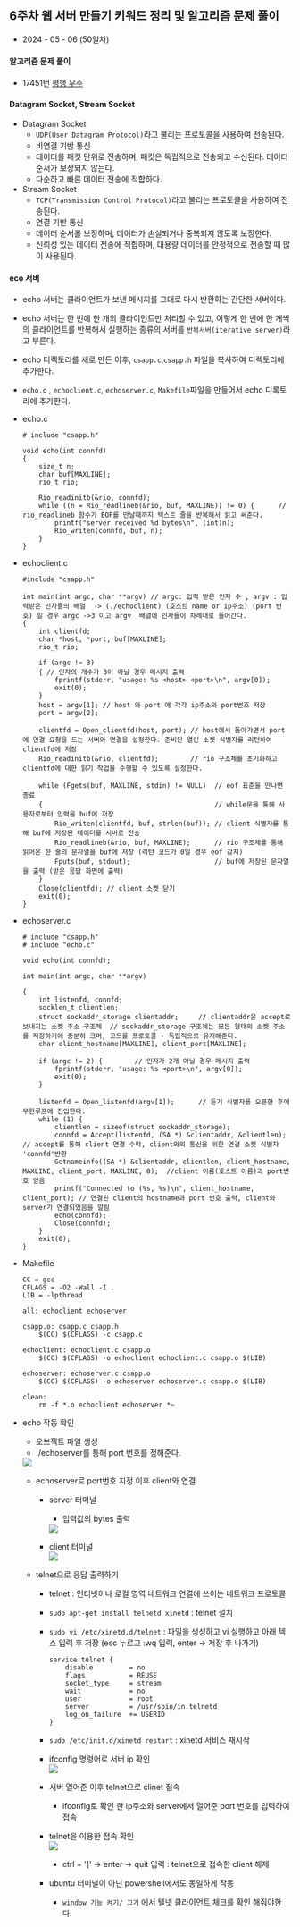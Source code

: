 ## 6주차 웹 서버 만들기 키워드 정리 및 알고리즘 문제 풀이

- 2024 - 05 - 06 (50일차)    

#### 알고리즘 문제 풀이   
* 17451번 [평행 우주]()    

#### Datagram Socket, Stream Socket   
* Datagram Socket           
    * ```UDP(User Datagram Protocol)```라고 불리는 프로토콜을 사용하여 전송된다.   
    * 비연결 기반 통신    
    * 데이터를 패킷 단위로 전송하며, 패킷은 독립적으로 전송되고 수신된다. 데이터 순서가 보장되지 않는다.   
    * 다순하고 빠른 데이터 전송에 적합하다.   
* Stream Socket   
    * ```TCP(Transmission Control Protocol)```라고 불리는 프로토콜을 사용하여 전송된다.   
    * 연결 기반 통신   
    * 데이터 순서롤 보장하며, 데이터가 손실되거나 중복되지 않도록 보장한다.   
    * 신뢰성 있는 데이터 전송에 적합하며, 대용량 데이터를 안정적으로 전송할 때 많이 사용된다.   


#### eco 서버    
* echo 서버는 클라이언트가 보낸 메시지를 그대로 다시 반환하는 간단한 서버이다.   
* echo 서버는 한 번에 한 개의 클라이언트만 처리할 수 있고, 이렇게 한 번에 한 개씩의 클라이언트를 반복해서 실행하는 종류의 서버를 ```반복서버(iterative server)```라고 부른다.   
* echo 디렉토리를 새로 만든 이후, ```csapp.c```,```csapp.h``` 파일을 복사하여 디렉토리에 추가한다.   
* ```echo.c``` , ```echoclient.c```, ```echoserver.c```, ```Makefile```파일을 만들어서 echo 디록토리에 추가한다.   
* echo.c   
    ```
    # include "csapp.h"  

    void echo(int connfd)
    {
        size_t n;
        char buf[MAXLINE];
        rio_t rio;

        Rio_readinitb(&rio, connfd);
        while ((n = Rio_readlineb(&rio, buf, MAXLINE)) != 0) {      // rio_readlineb 함수가 EOF를 만날때까지 텍스트 줄을 반복해서 읽고 써준다.  
            printf("server received %d bytes\n", (int)n);
            Rio_writen(connfd, buf, n);   
        }
    }
    ```    
* echoclient.c   
    ```
    #include "csapp.h"

    int main(int argc, char **argv) // argc: 입력 받은 인자 수 , argv : 입력받은 인자들의 배열  -> (./echoclient) (호스트 name or ip주소) (port 번호) 일 경우 argc ->3 이고 argv  배열에 인자들이 차례대로 들어간다.
    {
        int clientfd;
        char *host, *port, buf[MAXLINE];
        rio_t rio;

        if (argc != 3)
        { // 인자의 개수가 3이 아닐 경우 메시지 출력
            fprintf(stderr, "usage: %s <host> <port>\n", argv[0]);
            exit(0);
        }
        host = argv[1]; // host 와 port 에 각각 ip주소와 port번호 저장
        port = argv[2];

        clientfd = Open_clientfd(host, port); // host에서 돌아가면서 port에 연결 요청을 드는 서버와 연결을 설정한다. 준비된 열린 소켓 식별자를 리턴하여 clientfd에 저장
        Rio_readinitb(&rio, clientfd);        // rio 구조체를 초기화하고 clientfd에 대한 읽기 작업을 수행할 수 있도록 설정한다.

        while (Fgets(buf, MAXLINE, stdin) != NULL)  // eof 표준을 만나면 종료
        {                                           // while문을 통해 사용자로부터 입력을 buf에 저장
            Rio_writen(clientfd, buf, strlen(buf)); // client 식별자를 통해 buf에 저장된 데이터를 서버로 전송
            Rio_readlineb(&rio, buf, MAXLINE);      // rio 구조체를 통해 읽어온 한 줄의 문자열을 buf에 저장 (리턴 코드가 0일 경우 eof 감지)
            Fputs(buf, stdout);                     // buf에 저장된 문자열을 출력 (받은 응답 화면에 출력)
        }
        Close(clientfd); // client 소켓 닫기
        exit(0);
    }
    ```    
* echoserver.c      
    ```
    # include "csapp.h"
    # include "echo.c"

    void echo(int connfd);

    int main(int argc, char **argv)

    {
        int listenfd, connfd;
        socklen_t clientlen;
        struct sockaddr_storage clientaddr;     // clientaddr은 accept로 보내지는 소켓 주소 구조체  // sockaddr_storage 구조체는 모든 형태의 소켓 주소를 저장하기에 충분히 크며, 코드를 프로토콜 - 독립적으로 유지해준다.   
        char client_hostname[MAXLINE], client_port[MAXLINE];

        if (argc != 2) {        // 인자가 2개 아닐 경우 메시지 출력 
            fprintf(stderr, "usage: %s <port>\n", argv[0]); 
            exit(0);
        }
        
        listenfd = Open_listenfd(argv[1]);      // 듣기 식별자를 오픈한 후에 무한루프에 진입한다.  
        while (1) {
            clientlen = sizeof(struct sockaddr_storage);
            connfd = Accept(listenfd, (SA *) &clientaddr, &clientlen);  // accept를 통해 client 연결 수락, client와의 통신을 위한 연결 소켓 식별자 'connfd'반환  
            Getnameinfo((SA *) &clientaddr, clientlen, client_hostname, MAXLINE, client_port, MAXLINE, 0);  //client 이름(호스트 이름)과 port번호 얻음  
            printf("Connected to (%s, %s)\n", client_hostname, client_port); // 연결된 client의 hostname과 port 번호 출력, client와 server가 연결되었음을 알림   
            echo(connfd);
            Close(connfd);
        }
        exit(0);
    }
    ```   
* Makefile   
    ```
    CC = gcc
    CFLAGS = -O2 -Wall -I .
    LIB = -lpthread

    all: echoclient echoserver

    csapp.o: csapp.c csapp.h
        $(CC) $(CFLAGS) -c csapp.c

    echoclient: echoclient.c csapp.o
        $(CC) $(CFLAGS) -o echoclient echoclient.c csapp.o $(LIB)

    echoserver: echoserver.c csapp.o
        $(CC) $(CFLAGS) -o echoserver echoserver.c csapp.o $(LIB)
            
    clean:
        rm -f *.o echoclient echoserver *~
    ```    

* echo 작동 확인   
    * 오브젝트 파일 생성   
    * ./echoserver를 통해 port 번호를 정해준다.   
    <img src="./img/image8.png">      

    * echoserver로 port번호 지정 이후 client와 연결   
        * server 터미널     
            * 입력값의 bytes 출력   
            <img src="./img/image9.png">     

        * client 터미널    
            <img src="./img/image10.png">    

    * telnet으로 응답 출력하기   
        * telnet : 인터넷이나 로컬 영역 네트워크 연결에 쓰이는 네트워크 프로토콜   

        * ```sudo apt-get install telnetd xinetd``` : telnet 설치    
        * ```sudo vi /etc/xinetd.d/telnet``` : 파일을 생성하고 vi 실행하고 아래 텍스 입력 후 저장 (esc 누르고 :wq 입력, enter -> 저장 후 나가기)    
            ```
            service telnet {
                disable         = no
                flags           = REUSE
                socket_type     = stream
                wait            = no
                user            = root
                server          = /usr/sbin/in.telnetd
                log_on_failure  += USERID
            }
            ```    
        * ```sudo /etc/init.d/xinetd restart``` : xinetd 서비스 재시작   
        * ifconfig 명령어로 서버 ip 확인   
            <img src="./img/image11.png">    

        * 서버 열어준 이후 telnet으로 clinet 접속   
            * ifconfig로 확인 한 ip주소와 server에서 열어준 port 번호를 입력하여 접속   
        * telnet을 이용한 접속 확인     
            <img src="./img/image12.png">    

            * ctrl + ']' -> enter -> quit 입력 : telnet으로 접속한 client 해제  
        * ubuntu 터미널이 아닌 powershell에서도 동일하게 작동   
            * ```window 기능 켜기/ 끄기``` 에서 텔넷 클라이언트 체크를 확인 해줘야한다.    


        


        
        

        
        




     

